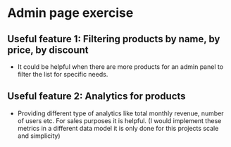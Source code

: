 # Admin page exercise

## Useful feature 1: Filtering products by name, by price, by discount

- It could be helpful when there are more products for an admin panel to filter the list for specific needs.

## Useful feature 2: Analytics for products

- Providing different type of analytics like total monthly revenue, number of users etc. For sales purposes it is helpful. (I would implement these metrics in a different data model it is only done for this projects scale and simplicity)
